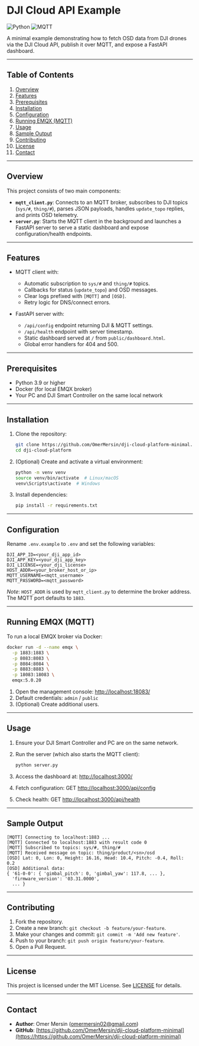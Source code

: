 # DJI Cloud API Example

![Python](https://img.shields.io/badge/python-3.9%2B-blue) ![MQTT](https://img.shields.io/badge/MQTT-1883-orange)

A minimal example demonstrating how to fetch OSD data from DJI drones via the DJI Cloud API, publish it over MQTT, and expose a FastAPI dashboard.

---

## Table of Contents

1. [Overview](#overview)
2. [Features](#features)
3. [Prerequisites](#prerequisites)
4. [Installation](#installation)
5. [Configuration](#configuration)
6. [Running EMQX (MQTT)](#running-emqx-mqtt)
7. [Usage](#usage)
8. [Sample Output](#sample-output)
9. [Contributing](#contributing)
10. [License](#license)
11. [Contact](#contact)

---

## Overview

This project consists of two main components:

* **`mqtt_client.py`**: Connects to an MQTT broker, subscribes to DJI topics (`sys/#`, `thing/#`), parses JSON payloads, handles `update_topo` replies, and prints OSD telemetry.
* **`server.py`**: Starts the MQTT client in the background and launches a FastAPI server to serve a static dashboard and expose configuration/health endpoints.

---

## Features

* MQTT client with:

  * Automatic subscription to `sys/#` and `thing/#` topics.
  * Callbacks for status (`update_topo`) and OSD messages.
  * Clear logs prefixed with `[MQTT]` and `[OSD]`.
  * Retry logic for DNS/connect errors.
* FastAPI server with:

  * `/api/config` endpoint returning DJI & MQTT settings.
  * `/api/health` endpoint with server timestamp.
  * Static dashboard served at `/` from `public/dashboard.html`.
  * Global error handlers for 404 and 500.

---

## Prerequisites

* Python 3.9 or higher
* Docker (for local EMQX broker)
* Your PC and DJI Smart Controller on the same local network

---

## Installation

1. Clone the repository:

   ```bash
   git clone https://github.com/OmerMersin/dji-cloud-platform-minimal.git
   cd dji-cloud-platform
   ```
2. (Optional) Create and activate a virtual environment:

   ```bash
   python -m venv venv
   source venv/bin/activate  # Linux/macOS
   venv\Scripts\activate  # Windows
   ```
3. Install dependencies:

   ```bash
   pip install -r requirements.txt
   ```

---

## Configuration

Rename `.env.example` to `.env` and set the following variables:

```dotenv
DJI_APP_ID=<your_dji_app_id>
DJI_APP_KEY=<your_dji_app_key>
DJI_LICENSE=<your_dji_license>
HOST_ADDR=<your_broker_host_or_ip>
MQTT_USERNAME=<mqtt_username>
MQTT_PASSWORD=<mqtt_password>
```

*Note*: `HOST_ADDR` is used by `mqtt_client.py` to determine the broker address. The MQTT port defaults to `1883`.

---

## Running EMQX (MQTT)

To run a local EMQX broker via Docker:

```bash
docker run -d --name emqx \
  -p 1883:1883 \
  -p 8083:8083 \
  -p 8084:8084 \
  -p 8883:8883 \
  -p 18083:18083 \
  emqx:5.0.20
```

1. Open the management console: [http://localhost:18083/](http://localhost:18083/)
2. Default credentials: `admin` / `public`
3. (Optional) Create additional users.

---

## Usage

1. Ensure your DJI Smart Controller and PC are on the same network.
2. Run the server (which also starts the MQTT client):

   ```bash
   python server.py
   ```
3. Access the dashboard at: [http://localhost:3000/](http://localhost:3000/)
4. Fetch configuration: GET [http://localhost:3000/api/config](http://localhost:3000/api/config)
5. Check health: GET [http://localhost:3000/api/health](http://localhost:3000/api/health)

---

## Sample Output

```text
[MQTT] Connecting to localhost:1883 ...
[MQTT] Connected to localhost:1883 with result code 0
[MQTT] Subscribed to topics: sys/#, thing/#
[MQTT] Received message on topic: thing/product/<sn>/osd
[OSD] Lat: 0, Lon: 0, Height: 16.16, Head: 10.4, Pitch: -0.4, Roll: 0.2
[OSD] Additional data:
{ '61-0-0': { 'gimbal_pitch': 0, 'gimbal_yaw': 117.8, ... },
  'firmware_version': '03.31.0000',
  ... }
```

---

## Contributing

1. Fork the repository.
2. Create a new branch: `git checkout -b feature/your-feature`.
3. Make your changes and commit: `git commit -m 'Add new feature'`.
4. Push to your branch: `git push origin feature/your-feature`.
5. Open a Pull Request.

---

## License

This project is licensed under the MIT License. See [LICENSE](LICENSE) for details.

---

## Contact

* **Author**: Omer Mersin ([omermersin02@gmail.com](omermersin02@gmail.com))
* **GitHub**: [https://github.com/OmerMersin/dji-cloud-platform-minimal](https://https://github.com/OmerMersin/dji-cloud-platform-minimal)
